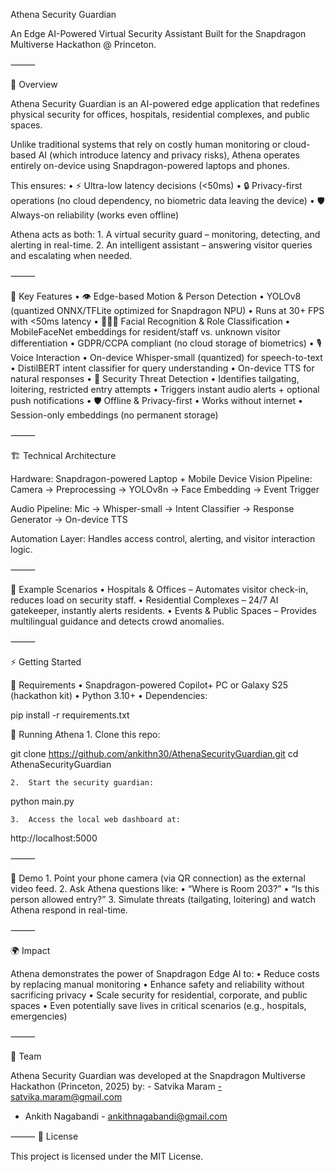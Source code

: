 
Athena Security Guardian

An Edge AI-Powered Virtual Security Assistant
Built for the Snapdragon Multiverse Hackathon @ Princeton.

⸻

🚀 Overview

Athena Security Guardian is an AI-powered edge application that redefines physical security for offices, hospitals, residential complexes, and public spaces.

Unlike traditional systems that rely on costly human monitoring or cloud-based AI (which introduce latency and privacy risks), Athena operates entirely on-device using Snapdragon-powered laptops and phones.

This ensures:
	•	⚡ Ultra-low latency decisions (<50ms)
	•	🔒 Privacy-first operations (no cloud dependency, no biometric data leaving the device)
	•	🛡️ Always-on reliability (works even offline)

Athena acts as both:
	1.	A virtual security guard – monitoring, detecting, and alerting in real-time.
	2.	An intelligent assistant – answering visitor queries and escalating when needed.

⸻

🧩 Key Features
	•	👁️ Edge-based Motion & Person Detection
	•	YOLOv8 (quantized ONNX/TFLite optimized for Snapdragon NPU)
	•	Runs at 30+ FPS with <50ms latency
	•	🧑‍🤝‍🧑 Facial Recognition & Role Classification
	•	MobileFaceNet embeddings for resident/staff vs. unknown visitor differentiation
	•	GDPR/CCPA compliant (no cloud storage of biometrics)
	•	🎙️ Voice Interaction
	•	On-device Whisper-small (quantized) for speech-to-text
	•	DistilBERT intent classifier for query understanding
	•	On-device TTS for natural responses
	•	🚨 Security Threat Detection
	•	Identifies tailgating, loitering, restricted entry attempts
	•	Triggers instant audio alerts + optional push notifications
	•	🛡️ Offline & Privacy-first
	•	Works without internet
	•	Session-only embeddings (no permanent storage)

⸻

🏗️ Technical Architecture

Hardware: Snapdragon-powered Laptop + Mobile Device
Vision Pipeline:
Camera → Preprocessing → YOLOv8n → Face Embedding → Event Trigger

Audio Pipeline:
Mic → Whisper-small → Intent Classifier → Response Generator → On-device TTS

Automation Layer:
Handles access control, alerting, and visitor interaction logic.

⸻

🎯 Example Scenarios
	•	Hospitals & Offices – Automates visitor check-in, reduces load on security staff.
	•	Residential Complexes – 24/7 AI gatekeeper, instantly alerts residents.
	•	Events & Public Spaces – Provides multilingual guidance and detects crowd anomalies.

⸻

⚡ Getting Started

🔹 Requirements
	•	Snapdragon-powered Copilot+ PC or Galaxy S25 (hackathon kit)
	•	Python 3.10+
	•	Dependencies:

pip install -r requirements.txt



🔹 Running Athena
	1.	Clone this repo:

git clone https://github.com/ankithn30/AthenaSecurityGuardian.git
cd AthenaSecurityGuardian


	2.	Start the security guardian:

python main.py


	3.	Access the local web dashboard at:

http://localhost:5000



⸻

🧪 Demo
	1.	Point your phone camera (via QR connection) as the external video feed.
	2.	Ask Athena questions like:
	•	“Where is Room 203?”
	•	“Is this person allowed entry?”
	3.	Simulate threats (tailgating, loitering) and watch Athena respond in real-time.

⸻

🌍 Impact

Athena demonstrates the power of Snapdragon Edge AI to:
	•	Reduce costs by replacing manual monitoring
	•	Enhance safety and reliability without sacrificing privacy
	•	Scale security for residential, corporate, and public spaces
	•	Even potentially save lives in critical scenarios (e.g., hospitals, emergencies)

⸻

👥 Team

Athena Security Guardian was developed at the Snapdragon Multiverse Hackathon (Princeton, 2025) by:
	- Satvika Maram -satvika.maram@gmail.com
  - Ankith Nagabandi - ankithnagabandi@gmail.com

⸻
📜 License

This project is licensed under the MIT License.
